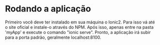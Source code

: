 # Rodando a aplicação
Primeiro você deve ter instalado em sua máquina o Ionic2. Para isso vá até o site oficial e instale-o através do NPM. Após isso, apenas entre na pasta 'myApp' e execute o comando "ionic serve". Pronto, a aplicação irá subir para a porta padrão, geralmente localhost:8100. 

